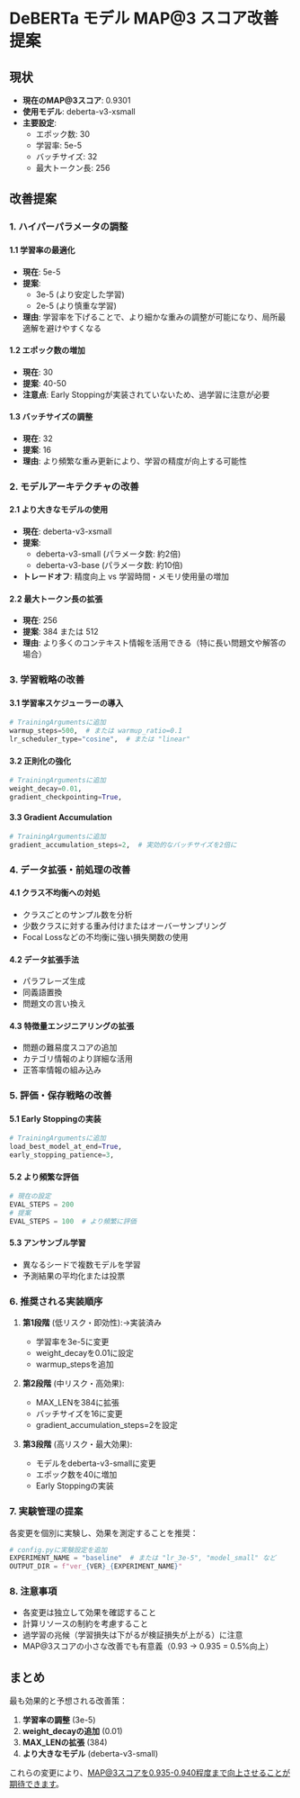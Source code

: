 # DeBERTa モデル MAP@3 スコア改善提案

## 現状
- **現在のMAP@3スコア**: 0.9301
- **使用モデル**: deberta-v3-xsmall
- **主要設定**:
  - エポック数: 30
  - 学習率: 5e-5
  - バッチサイズ: 32
  - 最大トークン長: 256

## 改善提案

### 1. ハイパーパラメータの調整

#### 1.1 学習率の最適化
- **現在**: 5e-5
- **提案**:
  - 3e-5 (より安定した学習)
  - 2e-5 (より慎重な学習)
- **理由**: 学習率を下げることで、より細かな重みの調整が可能になり、局所最適解を避けやすくなる

#### 1.2 エポック数の増加
- **現在**: 30
- **提案**: 40-50
- **注意点**: Early Stoppingが実装されていないため、過学習に注意が必要

#### 1.3 バッチサイズの調整
- **現在**: 32
- **提案**: 16
- **理由**: より頻繁な重み更新により、学習の精度が向上する可能性

### 2. モデルアーキテクチャの改善

#### 2.1 より大きなモデルの使用
- **現在**: deberta-v3-xsmall
- **提案**:
  - deberta-v3-small (パラメータ数: 約2倍)
  - deberta-v3-base (パラメータ数: 約10倍)
- **トレードオフ**: 精度向上 vs 学習時間・メモリ使用量の増加

#### 2.2 最大トークン長の拡張
- **現在**: 256
- **提案**: 384 または 512
- **理由**: より多くのコンテキスト情報を活用できる（特に長い問題文や解答の場合）

### 3. 学習戦略の改善

#### 3.1 学習率スケジューラーの導入
```python
# TrainingArgumentsに追加
warmup_steps=500,  # または warmup_ratio=0.1
lr_scheduler_type="cosine",  # または "linear"
```

#### 3.2 正則化の強化
```python
# TrainingArgumentsに追加
weight_decay=0.01,
gradient_checkpointing=True,
```

#### 3.3 Gradient Accumulation
```python
# TrainingArgumentsに追加
gradient_accumulation_steps=2,  # 実効的なバッチサイズを2倍に
```

### 4. データ拡張・前処理の改善

#### 4.1 クラス不均衡への対処
- クラスごとのサンプル数を分析
- 少数クラスに対する重み付けまたはオーバーサンプリング
- Focal Lossなどの不均衡に強い損失関数の使用

#### 4.2 データ拡張手法
- パラフレーズ生成
- 同義語置換
- 問題文の言い換え

#### 4.3 特徴量エンジニアリングの拡張
- 問題の難易度スコアの追加
- カテゴリ情報のより詳細な活用
- 正答率情報の組み込み

### 5. 評価・保存戦略の改善

#### 5.1 Early Stoppingの実装
```python
# TrainingArgumentsに追加
load_best_model_at_end=True,
early_stopping_patience=3,
```

#### 5.2 より頻繁な評価
```python
# 現在の設定
EVAL_STEPS = 200
# 提案
EVAL_STEPS = 100  # より頻繁に評価
```

#### 5.3 アンサンブル学習
- 異なるシードで複数モデルを学習
- 予測結果の平均化または投票

### 6. 推奨される実装順序

1. **第1段階** (低リスク・即効性):→実装済み
   - 学習率を3e-5に変更
   - weight_decayを0.01に設定
   - warmup_stepsを追加

2. **第2段階** (中リスク・高効果):
   - MAX_LENを384に拡張
   - バッチサイズを16に変更
   - gradient_accumulation_steps=2を設定

3. **第3段階** (高リスク・最大効果):
   - モデルをdeberta-v3-smallに変更
   - エポック数を40に増加
   - Early Stoppingの実装

### 7. 実験管理の提案

各変更を個別に実験し、効果を測定することを推奨：

```python
# config.pyに実験設定を追加
EXPERIMENT_NAME = "baseline"  # または "lr_3e-5", "model_small" など
OUTPUT_DIR = f"ver_{VER}_{EXPERIMENT_NAME}"
```

### 8. 注意事項

- 各変更は独立して効果を確認すること
- 計算リソースの制約を考慮すること
- 過学習の兆候（学習損失は下がるが検証損失が上がる）に注意
- MAP@3スコアの小さな改善でも有意義（0.93 → 0.935 = 0.5%向上）

## まとめ

最も効果的と予想される改善策：
1. **学習率の調整** (3e-5)
2. **weight_decayの追加** (0.01)
3. **MAX_LENの拡張** (384)
4. **より大きなモデル** (deberta-v3-small)

これらの変更により、MAP@3スコアを0.935-0.940程度まで向上させることが期待できます。
